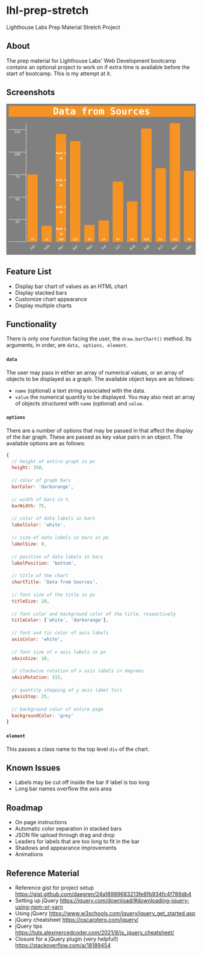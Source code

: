 # lhl-prep-stretch
Lighthouse Labs Prep Material Stretch Project

## About
The prep material for Lighthouse Labs' Web Development bootcamp contains an optional project to work on if extra time is available before the start of bootcamp. This is my attempt at it.

## Screenshots
![Example of stacked bar chart](./images/stacked_bars.png)

## Feature List
- Display bar chart of values as an HTML chart
- Display stacked bars 
- Customize chart appearance
- Display multiple charts 

## Functionality
There is only one function facing the user, the `draw.barChart()` method. Its arguments, in order, are `data, options, element`.
#### `data`
The user may pass in either an array of numerical values, or an array of objects to be displayed as a graph. The available object keys are as follows:
- `name` (optional) a text string associated with the data.
- `value` the numerical quantity to be displayed. You may also nest an array of objects structured with `name` (optional) and `value`. 
#### `options`
There are a number of options that may be passed in that affect the display of the bar graph. These are passed as key value pairs in an object. The available options are as follows:
```js
{
  // height of entire graph in px
  height: 350, 

  // color of graph bars
  barColor: 'darkorange', 

  // width of bars in %
  barWidth: 75, 

  // color of data labels in bars
  labelColor: 'white', 

  // size of data labels in bars in px
  labelSize: 8, 

  // position of data labels in bars 
  labelPosition: 'bottom', 

  // title of the chart
  chartTitle: 'Data from Sources', 

  // font size of the title in px
  titleSize: 28, 

  // font color and background color of the title, respectively
  titleColor: ['white', 'darkorange'], 

  // font and tic color of axis labels
  axisColor: 'white',

  // font size of x axis labels in px
  xAxisSize: 10,

  // clockwise rotation of x asis labels in degrees
  xAxisRotation: 315,

  // quantity stepping of y axis label tics
  yAxisStep: 25,

  // background color of entire page
  backgroundColor: 'grey'
}
```
#### `element`
This passes a class name to the top level `div` of the chart.

## Known Issues
- Labels may be cut off inside the bar if label is too long
- Long bar names overflow the axis area

## Roadmap
- On page instructions
- Automatic color separation in stacked bars
- JSON file upload through drag and drop
- Leaders for labels that are too long to fit in the bar
- Shadows and appearance improvements
- Animations


## Reference Material
- Reference gist for project setup https://gist.github.com/daegren/24a18989683213fe6fb934fc4f789db4
- Setting up jQuery https://jquery.com/download/#downloading-jquery-using-npm-or-yarn
- Using jQuery https://www.w3schools.com/jquery/jquery_get_started.asp
- jQuery cheatsheet https://oscarotero.com/jquery/
- jQuery tips https://tuts.alexmercedcoder.com/2021/8/js_jquery_cheatsheet/
- Closure for a jQuery plugin (very helpful!) https://stackoverflow.com/a/18189454
